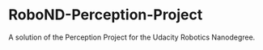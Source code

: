# RoboND-Perception-Project
A solution of the Perception Project for the Udacity Robotics Nanodegree.
